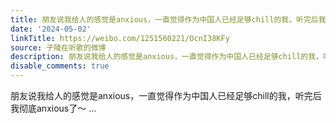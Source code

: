 ```yaml
---
title: 朋友说我给人的感觉是anxious，一直觉得作为中国人已经足够chill的我，听完后我彻底anxious了～
date: '2024-05-02'
linkTitle: https://weibo.com/1251560221/OcnI38KFy
source: 子陵在听歌的微博
description: 朋友说我给人的感觉是anxious，一直觉得作为中国人已经足够chill的我，听完后我彻底anxious了～  ...
disable_comments: true
---
```

朋友说我给人的感觉是anxious，一直觉得作为中国人已经足够chill的我，听完后我彻底anxious了～  ...